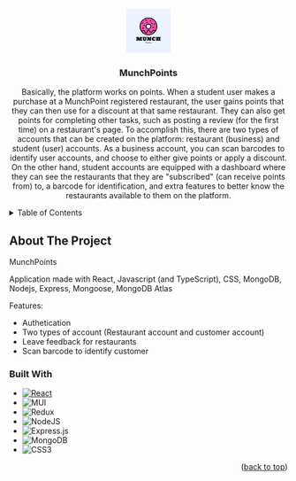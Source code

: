 <a name="readme-top"></a>

<!-- PROJECT LOGO -->
<br />
<div align="center">
  <a href="https://github.com/othneildrew/Best-README-Template">
    <img src="frontend/public/My project-1.jpg" alt="Logo" width="80" height="80">
  </a>

  <h3 align="center">MunchPoints</h3>

  <p align="center">
    Basically, the platform works on points. When a student user makes a purchase at a MunchPoint registered restaurant, the user gains points that they can then use for a discount at that same restaurant. They can also get points for completing other tasks, such as posting a review (for the first time) on a restaurant's page. To accomplish this, there are two types of accounts that can be created on the platform: restaurant (business) and student (user) accounts. As a business account, you can scan barcodes to identify user accounts, and choose to either give points or apply a discount. On the other hand, student accounts are equipped with a dashboard where they can see the restaurants that they are "subscribed" (can receive points from) to, a barcode for identification, and extra features to better know the restaurants available to them on the platform.  
    <br />
  </p>
</div>



<!-- TABLE OF CONTENTS -->
<details>
  <summary>Table of Contents</summary>
  <ol>
    <li>
      <a href="#about-the-project">About The Project</a>
      <ul>
        <li><a href="#built-with">Built With</a></li>
      </ul>
    </li>
    <li>
      <a href="#getting-started">Getting Started</a>
    </li>
  </ol>
</details>



<!-- ABOUT THE PROJECT -->
## About The Project

MunchPoints

Application made with React, Javascript (and TypeScript), CSS, MongoDB, Nodejs, Express, Mongoose, MongoDB Atlas

Features:
* Authetication
* Two types of account (Restaurant account and customer account)
* Leave feedback for restaurants
* Scan barcode to identify customer
### Built With

* [![React][React.js]][React-url]
* ![MUI](https://img.shields.io/badge/MUI-%230081CB.svg?style=for-the-badge&logo=mui&logoColor=white)
* ![Redux](https://img.shields.io/badge/redux-%23593d88.svg?style=for-the-badge&logo=redux&logoColor=white)
* ![NodeJS](https://img.shields.io/badge/node.js-6DA55F?style=for-the-badge&logo=node.js&logoColor=white)
* ![Express.js](https://img.shields.io/badge/express.js-%23404d59.svg?style=for-the-badge&logo=express&logoColor=%2361DAFB)
* ![MongoDB](https://img.shields.io/badge/MongoDB-%234ea94b.svg?style=for-the-badge&logo=mongodb&logoColor=white)
* ![CSS3](https://img.shields.io/badge/css3-%231572B6.svg?style=for-the-badge&logo=css3&logoColor=white)
<!-- GETTING STARTED -->

<p align="right">(<a href="#readme-top">back to top</a>)</p>

[React.js]: https://img.shields.io/badge/React-20232A?style=for-the-badge&logo=react&logoColor=61DAFB
[React-url]: https://reactjs.org/
